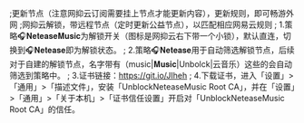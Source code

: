 ;更新节点（注意网抑云订阅需要挂上节点才能更新内容），更新规则，即可畅游外网
;网抑云解锁，带远程节点（定时更新公益节点），以匹配相应网易云规则
;  1.策略🎧𝐍𝐞𝐭𝐞𝐚𝐬𝐞𝐌𝐮𝐬𝐢𝐜为解锁开关（图标是网抑云右下带一个小锁），默认直连，切换到🎧𝐍𝐞𝐭𝐞𝐚𝐬𝐞即为解锁状态。
;  2.策略🎧𝐍𝐞𝐭𝐞𝐚𝐬𝐞用于自动筛选解锁节点，后续对于自建的解锁节点，名字带有（music|𝐌𝐮𝐬𝐢𝐜|Unbolck|云音乐）这些的会自动筛选到策略中。
;  3.证书链接：https://git.io/JIheh
;  4.下载证书，进入「设置」>「通用」>「描述文件」，安装「UnblockNeteaseMusic Root CA」，并在「设置」>「通用」>「关于本机」>「证书信任设置」开启对「UnblockNeteaseMusic Root CA」的信任。